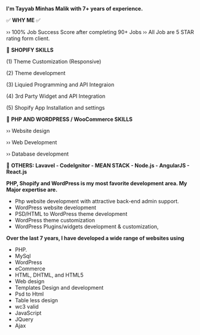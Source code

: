 **I'm Tayyab Minhas Malik with 7+ years of experience.**

✅ **WHY ME** ✅

›› 100% Job Success Score after completing 90+ Jobs
›› All Job are 5 STAR rating form client.

🔸 **SHOPIFY SKILLS**

(1) Theme Customization (Responsive)

(2) Theme development

(3) Liquied Programming and API Integraion

(4) 3rd Party Widget and API Integration

(5) Shopify App Installation and settings

🔸 **PHP AND WORDPRESS / WooCommerce SKILLS**

›› Website design

›› Web Development

›› Database development

🔸 **OTHERS: Lavavel - CodeIgnitor - MEAN STACK - Node.js - AngularJS - React.js**

**PHP, Shopify and WordPress is my most favorite development area. My Major expertise are.**

- Php website development with attractive back-end admin support.
- WordPress website development
- PSD/HTML to WordPress theme development
- WordPress theme customization
- WordPress Plugins/widgets development & customization,


**Over the last 7 years, I have developed a wide range of websites using**
- PHP.
- MySql
- WordPress
- eCommerce
- HTML, DHTML, and HTML5
- Web design
- Templates Design and development
- Psd to Html
- Table less design
- wc3 valid
- JavaScript  
- JQuery 
- Ajax
